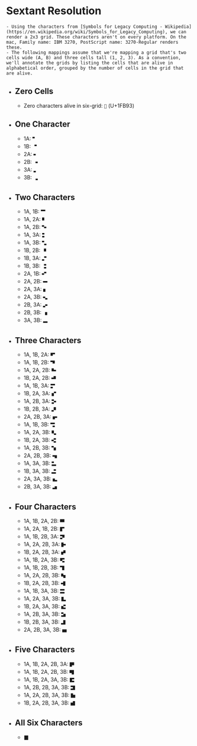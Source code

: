 # Sextant Resolution
	- Using the characters from [Symbols for Legacy Computing - Wikipedia](https://en.wikipedia.org/wiki/Symbols_for_Legacy_Computing), we can render a 2x3 grid. These characters aren't on every platform. On the mac, Family name: IBM 3270, PostScript name: 3270-Regular renders these.
    - The following mappings assume that we're mapping a grid that's two cells wide (A, B) and three cells tall (1, 2, 3). As a convention, we'll annotate the grids by listing the cells that are alive in alphabetical order, grouped by the number of cells in the grid that are alive.

- ## Zero Cells
	- Zero characters alive in six-grid: `🮓` (U+1FB93)

- ## One Character
	- 1A: `🬀` 
	- 1B: `🬁`
	- 2A: `🬃`
	- 2B: `🬇`
	- 3A: `🬏`
	- 3B: `🬞`

- ## Two Characters
	- 1A, 1B: `🬂`
	- 1A, 2A: `🬄`
	- 1A, 2B: `🬈`
	- 1A, 3A: `🬐`
	- 1A, 3B: `🬟`
	- 1B, 2B: `🬉`
	- 1B, 3A: `🬑`
	- 1B, 3B: `🬠`
	- 2A, 1B: `🬅`
	- 2A, 2B: `🬋`
	- 2A, 3A: `🬓`
	- 2A, 3B: `🬢`
	- 2B, 3A: `🬖`
	- 2B, 3B: `🬦`
	- 3A, 3B: `🬭`

- ## Three Characters
	- 1A, 1B, 2A: `🬆`
	- 1A, 1B, 2B: `🬊`
	- 1A, 2A, 2B: `🬌`
	- 1B, 2A, 2B: `🬍`
	- 1A, 1B, 3A: `🬒`
	- 1B, 2A, 3A: `🬔`
	- 1A, 2B, 3A: `🬗`
	- 1B, 2B, 3A: `🬘`
	- 2A, 2B, 3A: `🬚`
	- 1A, 1B, 3B: `🬡`
	- 1A, 2A, 3B: `🬣`
	- 1B, 2A, 3B: `🬤`
	- 1A, 2B, 3B: `🬧`
	- 2A, 2B, 3B: `🬩`
	- 1A, 3A, 3B: `🬮`
	- 1B, 3A, 3B: `🬯`
	- 2A, 3A, 3B: `🬱`
	- 2B, 3A, 3B: `🬵`

- ## Four Characters
	- 1A, 1B, 2A, 2B: `🬎`
	- 1A, 2A, 1B, 2B: `🬕`
	- 1A, 1B, 2B, 3A: `🬙`
	- 1A, 2A, 2B, 3A: `🬛`
	- 1B, 2A, 2B, 3A: `🬜`
	- 1A, 1B, 2A, 3B: `🬥`
	- 1A, 1B, 2B, 3B: `🬨`
	- 1A, 2A, 2B, 3B: `🬪`
	- 1B, 2A, 2B, 3B: `🬫`
	- 1A, 1B, 3A, 3B: `🬰`
	- 1A, 2A, 3A, 3B: `🬲`
	- 1B, 2A, 3A, 3B: `🬳`
	- 1A, 2B, 3A, 3B: `🬶`
	- 1B, 2B, 3A, 3B: `🬷`
	- 2A, 2B, 3A, 3B: `🬹`

- ## Five Characters
	- 1A, 1B, 2A, 2B, 3A: `🬝`
	- 1A, 1B, 2A, 2B, 3B: `🬬`
	- 1A, 1B, 2A, 3A, 3B: `🬴`
	- 1A, 2B, 2B, 3A, 3B: `🬸`
	- 1A, 2A, 2B, 3A, 3B: `🬺`
	- 1B, 2A, 2B, 3A, 3B: `🬻`

- ## All Six Characters
	- `🮋`